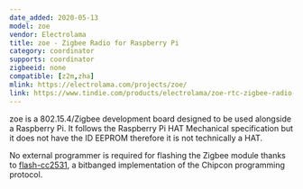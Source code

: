 ```yaml
---
date_added: 2020-05-13
model: zoe
vendor: Electrolama
title: zoe - Zigbee Radio for Raspberry Pi
category: coordinator
supports: coordinator
zigbeeid: none
compatible: [z2m,zha]
mlink: https://electrolama.com/projects/zoe/
link: https://www.tindie.com/products/electrolama/zoe-rtc-zigbee-radio-and-rtc-for-raspberry-pi/
---
```

zoe is a 802.15.4/Zigbee development board designed to be used alongside a Raspberry Pi. It follows the Raspberry Pi HAT Mechanical specification but it does not have the ID EEPROM therefore it is not technically a HAT. 

No external programmer is required for flashing the Zigbee module thanks to [flash-cc2531](https://github.com/jmichault/flash_cc2531), a bitbanged implementation of the Chipcon programming protocol.